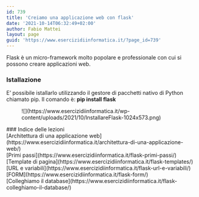 ```yaml
---
id: 739
title: 'Creiamo una applicazione web con flask'
date: '2021-10-14T06:32:49+02:00'
author: Fabio Mattei
layout: page
guid: 'https://www.esercizidiinformatica.it/?page_id=739'
---
```


Flask è un micro-framework molto popolare e professionale con cui si possono creare applicazioni web.

### Istallazione

E’ possibile istallarlo utilizzando il gestore di pacchetti nativo di Python chiamato pip. Il comando è: **pip install flask**

<figure class="wp-block-image size-large">![](https://www.esercizidiinformatica.it/wp-content/uploads/2021/10/InstallareFlask-1024x573.png)</figure>### Indice delle lezioni

<div class="wp-container-1 wp-block-buttons"><div class="wp-block-button">[Architettura di una applicazione web](https://www.esercizidiinformatica.it/architettura-di-una-applicazione-web/)</div></div><div class="wp-container-2 wp-block-buttons"><div class="wp-block-button">[Primi passi](https://www.esercizidiinformatica.it/flask-primi-passi/)</div></div><div class="wp-container-3 wp-block-buttons"><div class="wp-block-button">[Template di pagina](https://www.esercizidiinformatica.it/flask-templates/)</div></div><div class="wp-container-4 wp-block-buttons"><div class="wp-block-button">[URL e variabili](https://www.esercizidiinformatica.it/flask-url-e-variabili/)</div></div><div class="wp-container-5 wp-block-buttons"><div class="wp-block-button">[FORM](https://www.esercizidiinformatica.it/flask-form/)</div></div><div class="wp-container-6 wp-block-buttons"><div class="wp-block-button">[Colleghiamo il database](https://www.esercizidiinformatica.it/flask-colleghiamo-il-database/)</div></div>